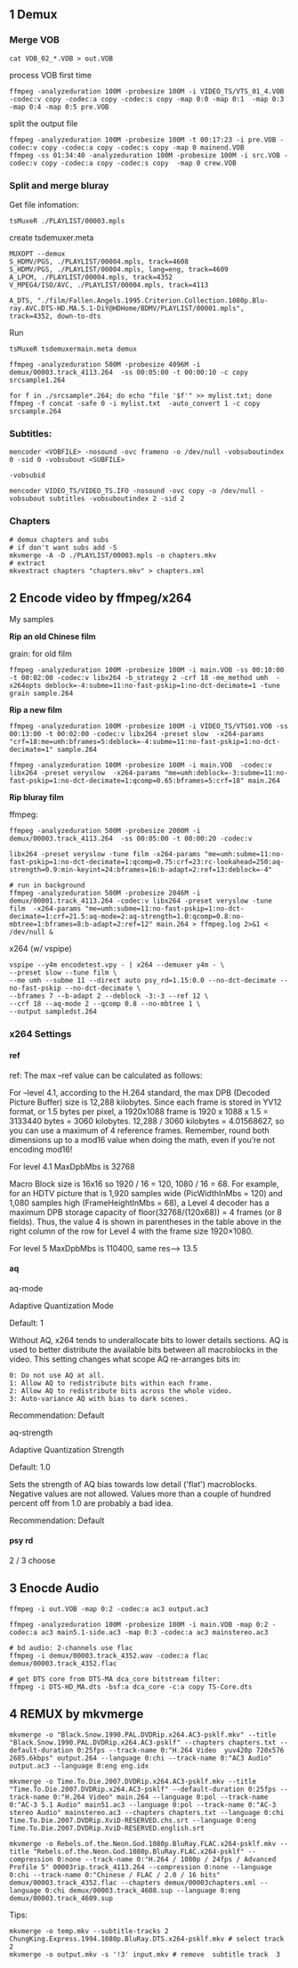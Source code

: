 
## 1 Demux

### Merge VOB
```
cat VOB_02_*.VOB > out.VOB
```

process VOB first time

```
ffmpeg -analyzeduration 100M -probesize 100M -i VIDEO_TS/VTS_01_4.VOB  -codec:v copy -codec:a copy -codec:s copy -map 0:0 -map 0:1  -map 0:3 -map 0:4 -map 0:5 pre.VOB
```

split the output file

```
ffmpeg -analyzeduration 100M -probesize 100M -t 00:17:23 -i pre.VOB -codec:v copy -codec:a copy -codec:s copy -map 0 mainend.VOB
ffmpeg -ss 01:34:40 -analyzeduration 100M -probesize 100M -i src.VOB -codec:v copy -codec:a copy -codec:s copy  -map 0 crew.VOB
```

### Split and merge bluray

Get file infomation:

```
tsMuxeR ./PLAYLIST/00003.mpls
```

create tsdemuxer.meta
```
MUXOPT --demux
S_HDMV/PGS, ./PLAYLIST/00004.mpls, track=4608
S_HDMV/PGS, ./PLAYLIST/00004.mpls, lang=eng, track=4609
A_LPCM, ./PLAYLIST/00004.mpls, track=4352
V_MPEG4/ISO/AVC, ./PLAYLIST/00004.mpls, track=4113

A_DTS, "./film/Fallen.Angels.1995.Criterion.Collection.1080p.Blu-ray.AVC.DTS-HD.MA.5.1-DiY@HDHome/BDMV/PLAYLIST/00001.mpls", track=4352, down-to-dts
```

Run
```
tsMuxeR tsdemuxermain.meta demux
```

```
ffmpeg -analyzeduration 500M -probesize 4096M -i demux/00003.track_4113.264  -ss 00:05:00 -t 00:00:10 -c copy srcsample1.264
```

```
for f in ./srcsample*.264; do echo "file '$f'" >> mylist.txt; done
ffmpeg -f concat -safe 0 -i mylist.txt  -auto_convert 1 -c copy srcsample.264
```

### Subtitles:

```
mencoder <VOBFILE> -nosound -ovc frameno -o /dev/null -vobsuboutindex 0 -sid 0 -vobsubout <SUBFILE>

-vobsubid

mencoder VIDEO_TS/VIDEO_TS.IFO -nosound -ovc copy -o /dev/null -vobsubout subtitles -vobsuboutindex 2 -sid 2
```

### Chapters

```
# demux chapters and subs
# if don't want subs add -S
mkvmerge -A -D ./PLAYLIST/00003.mpls -o chapters.mkv
# extract
mkvextract chapters "chapters.mkv" > chapters.xml
```

## 2 Encode video by ffmpeg/x264


My samples

**Rip an old Chinese film**

grain: for old film

```
ffmpeg -analyzeduration 100M -probesize 100M -i main.VOB -ss 00:10:00 -t 00:02:00 -codec:v libx264 -b_strategy 2 -crf 18 -me_method umh  -x264opts deblock=-4:subme=11:no-fast-pskip=1:no-dct-decimate=1 -tune grain sample.264
```

**Rip a new film**

```
ffmpeg -analyzeduration 100M -probesize 100M -i VIDEO_TS/VTS01.VOB -ss 00:13:00 -t 00:02:00 -codec:v libx264 -preset slow  -x264-params "crf=18:me=umh:bframes=5:deblock=-4:subme=11:no-fast-pskip=1:no-dct-decimate=1" sample.264

ffmpeg -analyzeduration 100M -probesize 100M -i main.VOB  -codec:v libx264 -preset veryslow  -x264-params "me=umh:deblock=-3:subme=11:no-fast-pskip=1:no-dct-decimate=1:qcomp=0.65:bframes=5:crf=18" main.264
```

**Rip bluray film**

ffmpeg:

```
ffmpeg -analyzeduration 500M -probesize 2000M -i demux/00003.track_4113.264  -ss 00:05:00 -t 00:00:20 -codec:v

libx264 -preset veryslow -tune film -x264-params "me=umh:subme=11:no-fast-pskip=1:no-dct-decimate=1:qcomp=0.75:crf=23:rc-lookahead=250:aq-strength=0.9:min-keyint=24:bframes=16:b-adapt=2:ref=13:deblock=-4"

# run in background
ffmpeg -analyzeduration 500M -probesize 2046M -i demux/00001.track_4113.264 -codec:v libx264 -preset veryslow -tune film  -x264-params "me=umh:subme=11:no-fast-pskip=1:no-dct-decimate=1:crf=21.5:aq-mode=2:aq-strength=1.0:qcomp=0.8:no-mbtree=1:bframes=8:b-adapt=2:ref=12" main.264 > ffmpeg.log 2>&1 < /dev/null &
```

x264 (w/ vspipe)

```
vspipe --y4m encodetest.vpy - | x264 --demuxer y4m - \
--preset slow --tune film \
--me umh --subme 11 --direct auto psy_rd=1.15:0.0 --no-dct-decimate --no-fast-pskip --no-dct-decimate \
--bframes 7 --b-adapt 2 --deblock -3:-3 --ref 12 \
--crf 18 --aq-mode 2 --qcomp 0.8 --no-mbtree 1 \
--output sampledst.264
```

### x264 Settings

#### ref
ref: The max –ref value can be calculated as follows:

For –level 4.1, according to the H.264 standard, the max DPB (Decoded Picture Buffer) size is 12,288 kilobytes. Since each frame is stored in YV12 format, or 1.5 bytes per pixel, a 1920x1088 frame is 1920 x 1088 x 1.5 = 3133440 bytes = 3060 kilobytes. 12,288 / 3060 kilobytes = 4.01568627, so you can use a maximum of 4 reference frames. Remember, round both dimensions up to a mod16 value when doing the math, even if you’re not encoding mod16!

For level 4.1 MaxDpbMbs is 32768

Macro Block size is 16x16 so 1920 / 16 = 120, 1080 / 16 = 68.
For example, for an HDTV picture that is 1,920 samples wide (PicWidthInMbs = 120) and 1,080 samples high (FrameHeightInMbs = 68), a Level 4 decoder has a maximum DPB storage capacity of floor(32768/(120x68)) = 4 frames (or 8 fields). Thus, the value 4 is shown in parentheses in the table above in the right column of the row for Level 4 with the frame size 1920×1080.

For level 5 MaxDpbMbs is 110400, same res--> 13.5

#### aq

aq-mode

Adaptive Quantization Mode

Default: 1

Without AQ, x264 tends to underallocate bits to lower details sections. AQ is used to better distribute the available bits between all macroblocks in the video. This setting changes what scope AQ re-arranges bits in:

    0: Do not use AQ at all.
    1: Allow AQ to redistribute bits within each frame.
    2: Allow AQ to redistribute bits across the whole video.
    3: Auto-variance AQ with bias to dark scenes.

Recommendation: Default

aq-strength

Adaptive Quantization Strength

Default: 1.0

Sets the strength of AQ bias towards low detail ('flat') macroblocks. Negative values are not allowed. Values more than a couple of hundred percent off from 1.0 are probably a bad idea.

Recommendation: Default

#### psy rd

2 / 3 choose


## 3 Enocde Audio

```
ffmpeg -i out.VOB -map 0:2 -codec:a ac3 output.ac3

ffmpeg -analyzeduration 100M -probesize 100M -i main.VOB -map 0:2 -codec:a ac3 main5.1-side.ac3 -map 0:3 -codec:a ac3 mainstereo.ac3

# bd audio: 2-channels use flac
ffmpeg -i demux/00003.track_4352.wav -codec:a flac demux/00003.track_4352.flac

# get DTS core from DTS-MA dca_core bitstream filter:
ffmpeg -i DTS-HD_MA.dts -bsf:a dca_core -c:a copy TS-Core.dts
```

## 4 REMUX by mkvmerge

```
mkvmerge -o "Black.Snow.1990.PAL.DVDRip.x264.AC3-psklf.mkv" --title "Black.Snow.1990.PAL.DVDRip.x264.AC3-psklf" --chapters chapters.txt --default-duration 0:25fps --track-name 0:"H.264 Video  yuv420p 720x576 2685.6kbps" output.264 --language 0:chi --track-name 0:"AC3 Audio" output.ac3 --language 0:eng eng.idx

mkvmerge -o Time.To.Die.2007.DVDRip.x264.AC3-psklf.mkv --title "Time.To.Die.2007.DVDRip.x264.AC3-psklf" --default-duration 0:25fps --track-name 0:"H.264 Video" main.264 --language 0:pol --track-name 0:"AC-3 5.1 Audio" main51.ac3 --language 0:pol --track-name 0:"AC-3 stereo Audio" mainstereo.ac3 --chapters chapters.txt --language 0:chi Time.To.Die.2007.DVDRip.XviD-RESERVED.chs.srt --language 0:eng Time.To.Die.2007.DVDRip.XviD-RESERVED.english.srt

mkvmerge -o Rebels.of.the.Neon.God.1080p.BluRay.FLAC.x264-psklf.mkv --title "Rebels.of.the.Neon.God.1080p.BluRay.FLAC.x264-psklf" --compression 0:none --track-name 0:"H.264 / 1080p / 24fps / Advanced Profile 5" 00003rip.track_4113.264 --compression 0:none --language 0:chi --track-name 0:"Chinese / FLAC / 2.0 / 16 bits" demux/00003.track_4352.flac --chapters demux/00003chapters.xml --language 0:chi demux/00003.track_4608.sup --language 0:eng demux/00003.track_4609.sup

```
Tips:

```
mkvmerge -o temp.mkv --subtitle-tracks 2 ChungKing.Express.1994.1080p.BluRay.DTS.x264-psklf.mkv # select track 2
mkvmerge -o output.mkv -s '!3' input.mkv # remove  subtitle track  3
```



